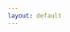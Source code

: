 ```yaml
---
layout: default
---
```





<script async src="https://telegram.org/js/telegram-widget.js?21" data-telegram-post="jhpark_official/24" data-width="100%"></script>



<script async src="https://telegram.org/js/telegram-widget.js?21" data-telegram-post="jhpark_official/17" data-width="100%"></script>


<script async src="https://telegram.org/js/telegram-widget.js?21" data-telegram-post="jhpark_official/14" data-width="100%"></script>



<script async src="https://telegram.org/js/telegram-widget.js?21" data-telegram-post="jhpark_official/10" data-width="100%"></script>



<script async src="https://telegram.org/js/telegram-widget.js?21" data-telegram-post="jhpark_official/9" data-width="100%"></script>




<script async src="https://telegram.org/js/telegram-widget.js?21" data-telegram-post="jhpark_official/8" data-width="100%"></script>



<script async src="https://telegram.org/js/telegram-widget.js?21" data-telegram-post="jhpark_official/7" data-width="100%"></script>




<script async src="https://telegram.org/js/telegram-widget.js?21" data-telegram-post="jhpark_official/6" data-width="100%"></script>




<script async src="https://telegram.org/js/telegram-widget.js?21" data-telegram-post="jhpark_official/5" data-width="100%"></script>





<script async src="https://telegram.org/js/telegram-widget.js?21" data-telegram-post="jhpark_official/4" data-width="100%"></script>





<script async src="https://telegram.org/js/telegram-widget.js?21" data-telegram-post="jhpark_official/3" data-width="100%"></script>





<script async src="https://telegram.org/js/telegram-widget.js?21" data-telegram-post="jhpark_official/2" data-width="100%"></script>










